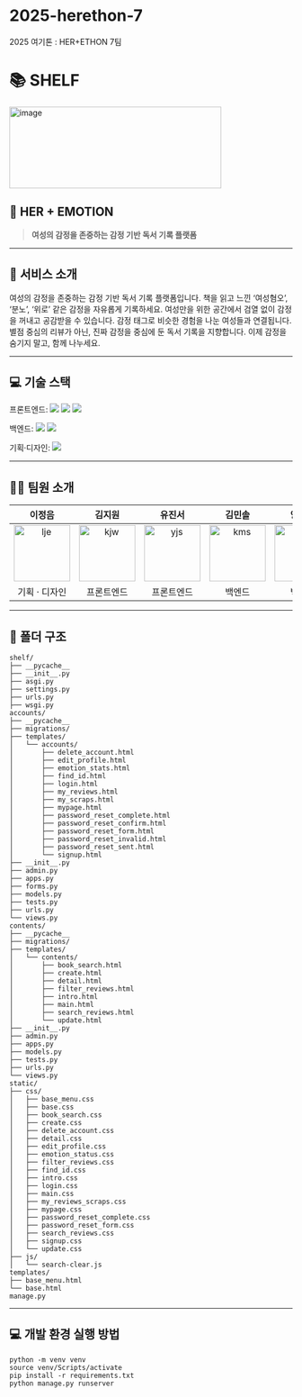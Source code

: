 # 2025-herethon-7
2025 여기톤 : HER+ETHON 7팀

# 📚 SHELF
<img width="377" height="145" alt="image" src="https://github.com/user-attachments/assets/939a53be-5c6b-4c71-85d8-5faa7f2dc654" />

## 💖 HER + EMOTION 
> **여성의 감정을 존중하는 감정 기반 독서 기록 플랫폼**

---

## 🌟 서비스 소개
여성의 감정을 존중하는 감정 기반 독서 기록 플랫폼입니다.
책을 읽고 느낀 ‘여성혐오’, ‘분노’, ‘위로’ 같은 감정을 자유롭게 기록하세요.
여성만을 위한 공간에서 검열 없이 감정을 꺼내고 공감받을 수 있습니다.
감정 태그로 비슷한 경험을 나눈 여성들과 연결됩니다.
별점 중심의 리뷰가 아닌, 진짜 감정을 중심에 둔 독서 기록을 지향합니다.
이제 감정을 숨기지 말고, 함께 나누세요.

---

## 💻 기술 스택
<span>프론트엔드: </span> 
<img src="https://img.shields.io/badge/html-E34F26?style=for-the-badge&logo=html5&logoColor=white"> 
<img src="https://img.shields.io/badge/css-1572B6?style=for-the-badge&logo=css3&logoColor=white"> 
<img src="https://img.shields.io/badge/javascript-F7DF1E?style=for-the-badge&logo=javascript&logoColor=black">

<span>백엔드: </span>
<img src="https://img.shields.io/badge/python-3776AB?style=for-the-badge&logo=python&logoColor=white"> 
<img src="https://img.shields.io/badge/django-092E20?style=for-the-badge&logo=Django&logoColor=white">

<span>기획·디자인: </span> 
<img src="https://img.shields.io/badge/figma-F24E1E?style=for-the-badge&logo=figma&logoColor=white">

---

## 👩‍💻 팀원 소개
|이정음|김지원|유진서|김민솔|양현빈|
|:------:|:------:|:------:|:------:|:------:|
|<img width="100" alt="lje" src="https://github.com/user-attachments/assets/0d43f36a-9034-443d-b66d-0a8687c2ace9" />|<img width="100" alt="kjw" src="https://github.com/user-attachments/assets/15909954-7449-4951-b59b-5f1e6d562690" />|<img width="100" alt="yjs" src="https://github.com/user-attachments/assets/cf742a94-2573-4f6c-b980-abd1a085be62" />|<img width="100" alt="kms" src="https://github.com/user-attachments/assets/f062f42b-077c-4c49-88d3-377968f0e02c" />|<img width="100" alt="yhb" src="https://github.com/user-attachments/assets/bee2c402-0b4e-40b7-8cff-d0886a19b7aa" />|
|기획 · 디자인|프론트엔드|프론트엔드|백엔드|백엔드|

---

## 📁 폴더 구조
```
shelf/
├── __pycache__
├── __init__.py
├── asgi.py
├── settings.py
├── urls.py
├── wsgi.py
accounts/
├── __pycache__
├── migrations/
├── templates/
│   └── accounts/
│       ├── delete_account.html
│       ├── edit_profile.html
│       ├── emotion_stats.html
│       ├── find_id.html
│       ├── login.html
│       ├── my_reviews.html
│       ├── my_scraps.html
│       ├── mypage.html
│       ├── password_reset_complete.html
│       ├── password_reset_confirm.html
│       ├── password_reset_form.html
│       ├── password_reset_invalid.html
│       ├── password_reset_sent.html
│       └── signup.html
├── __init__.py
├── admin.py
├── apps.py
├── forms.py
├── models.py
├── tests.py
├── urls.py
└── views.py
contents/
├── __pycache__
├── migrations/
├── templates/
│   └── contents/
│       ├── book_search.html
│       ├── create.html
│       ├── detail.html
│       ├── filter_reviews.html
│       ├── intro.html
│       ├── main.html
│       ├── search_reviews.html
│       └── update.html
├── __init__.py
├── admin.py
├── apps.py
├── models.py
├── tests.py
├── urls.py
└── views.py
static/
├── css/
│   ├── base_menu.css
│   ├── base.css
│   ├── book_search.css
│   ├── create.css
│   ├── delete_account.css
│   ├── detail.css
│   ├── edit_profile.css
│   ├── emotion_status.css
│   ├── filter_reviews.css
│   ├── find_id.css
│   ├── intro.css
│   ├── login.css
│   ├── main.css
│   ├── my_reviews_scraps.css
│   ├── mypage.css
│   ├── password_reset_complete.css
│   ├── password_reset_form.css
│   ├── search_reviews.css
│   ├── signup.css
│   └── update.css
├── js/
│   └── search-clear.js
templates/
├── base_menu.html
└── base.html
manage.py
```

---

## 💻 개발 환경 실행 방법
```
python -m venv venv
source venv/Scripts/activate
pip install -r requirements.txt
python manage.py runserver
```
